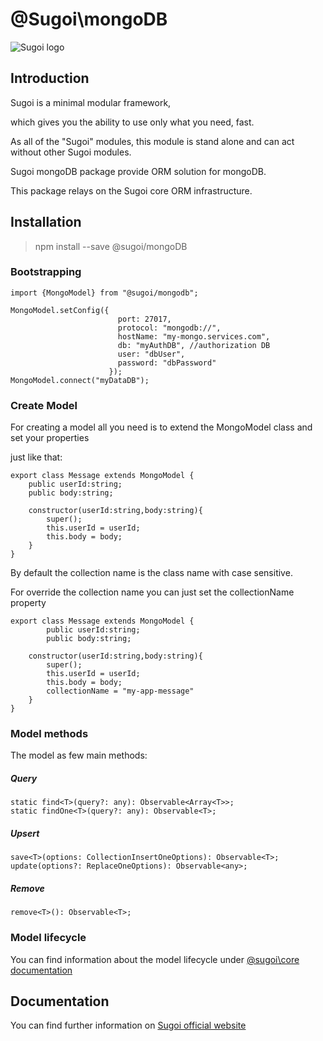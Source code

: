 # @Sugoi\mongoDB

![Sugoi logo](https://www.sugoijs.com/assets/logo_inverse.png)


## Introduction
Sugoi is a minimal modular framework,

which gives you the ability to use only what you need, fast.

As all of the "Sugoi" modules, this module is stand alone and can act without other Sugoi modules.


Sugoi mongoDB package provide ORM solution for mongoDB.

This package relays on the Sugoi core ORM infrastructure.

## Installation

> npm install --save @sugoi/mongoDB

### Bootstrapping

    import {MongoModel} from "@sugoi/mongodb";

    MongoModel.setConfig({
                            port: 27017,
                            protocol: "mongodb://",
                            hostName: "my-mongo.services.com",
                            db: "myAuthDB", //authorization DB
                            user: "dbUser",
                            password: "dbPassword"
                          });
    MongoModel.connect("myDataDB");


### Create Model

For creating a model all you need is to extend the MongoModel class and set your properties

just like that:

    export class Message extends MongoModel {
        public userId:string;
        public body:string;

        constructor(userId:string,body:string){
            super();
            this.userId = userId;
            this.body = body;
        }
    }

By default the collection name is the class name with case sensitive.

For override the collection name you can just set the collectionName property

    export class Message extends MongoModel {
            public userId:string;
            public body:string;

        constructor(userId:string,body:string){
            super();
            this.userId = userId;
            this.body = body;
            collectionName = "my-app-message"
        }
    }

### Model methods

The model as few main methods:

##### Query
    static find<T>(query?: any): Observable<Array<T>>;
    static findOne<T>(query?: any): Observable<T>;

##### Upsert
    save<T>(options: CollectionInsertOneOptions): Observable<T>;
    update(options?: ReplaceOneOptions): Observable<any>;

##### Remove
    remove<T>(): Observable<T>;


### Model lifecycle

You can find information about the model lifecycle under [@sugoi\core documentation](http://www.sugoijs.com/documentation/core/index)

## Documentation

You can find further information on [Sugoi official website](http://www.sugoijs.com)